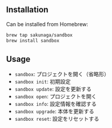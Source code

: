 ## Installation

Can be installed from Homebrew:

```bash
brew tap sakunaga/sandbox
brew install sandbox
```

## Usage

- `sandbox`: プロジェクトを開く（省略形）
- `sandbox init`: 初期設定
- `sandbox update`: 設定を更新する
- `sandbox open`: プロジェクトを開く
- `sandbox info`: 設定情報を確認する
- `sandbox upgrade`: 本体を更新する
- `sandbox reset`: 設定をリセットする
